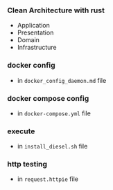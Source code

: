 ### Clean Architecture with rust
- Application
- Presentation
- Domain
- Infrastructure

### docker config
- in `docker_config_daemon.md` file

### docker compose config
- in `docker-compose.yml` file

### execute 
- in `install_diesel.sh` file

### http testing
- in `request.httpie` file